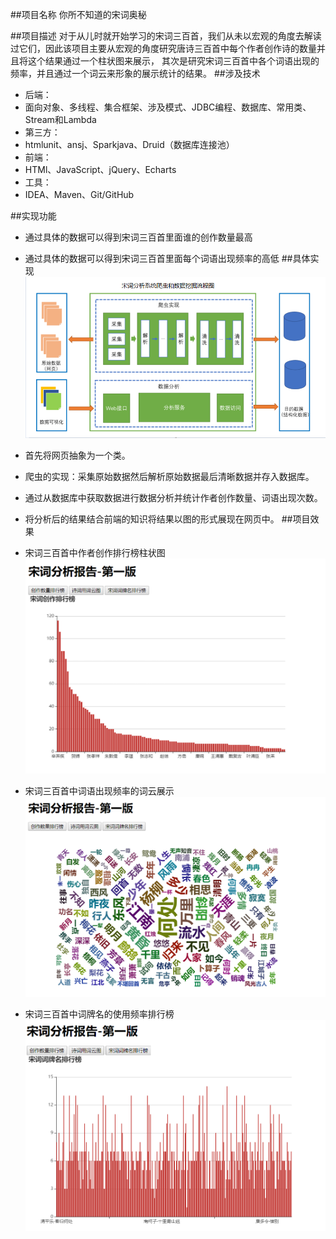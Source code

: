 ##项目名称
你所不知道的宋词奥秘

##项目描述
对于从儿时就开始学习的宋词三百首，我们从未以宏观的角度去解读过它们，因此该项目主要从宏观的角度研究唐诗三百首中每个作者创作诗的数量并且将这个结果通过一个柱状图来展示，
其次是研究宋词三百首中各个词语出现的频率，并且通过一个词云来形象的展示统计的结果。
##涉及技术
+ 后端：
+ 面向对象、多线程、集合框架、涉及模式、JDBC编程、数据库、常用类、Stream和Lambda
+ 第三方：
+ htmlunit、ansj、Sparkjava、Druid（数据库连接池）
+ 前端：
+ HTMl、JavaScript、jQuery、Echarts
+ 工具：
+ IDEA、Maven、Git/GitHub

##实现功能
+ 通过具体的数据可以得到宋词三百首里面谁的创作数量最高
+ 通过具体的数据可以得到宋词三百首里面每个词语出现频率的高低
##具体实现
![](images/宋词分析.png)

+ 首先将网页抽象为一个类。
+ 爬虫的实现：采集原始数据然后解析原始数据最后清晰数据并存入数据库。
+ 通过从数据库中获取数据进行数据分析并统计作者创作数量、词语出现次数。
+ 将分析后的结果结合前端的知识将结果以图的形式展现在网页中。
##项目效果
+ 宋词三百首中作者创作排行榜柱状图
![](images/宋词创作排行榜.png)
+ 宋词三百首中词语出现频率的词云展示
![](images/词云分析.png)
+ 宋词三百首中词牌名的使用频率排行榜
![](images/词牌名排行榜.png)



